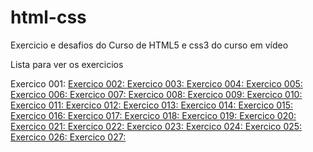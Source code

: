 # html-css
 Exercicio e desafios do Curso de HTML5 e css3 do curso em vídeo


Lista para ver os exercicios

Exercico 001: <a href="https://leocmatos.github.io/html-css/exercicios/ex001/">
Exercico 002: <a href="https://leocmatos.github.io/html-css/exercicios/ex002/">
Exercico 003: <a href="https://leocmatos.github.io/html-css/exercicios/ex003/">
Exercico 004: <a href="https://leocmatos.github.io/html-css/exercicios/ex004/">
Exercico 005: <a href="https://leocmatos.github.io/html-css/exercicios/ex005/">
Exercico 006: <a href="https://leocmatos.github.io/html-css/exercicios/ex006/">
Exercico 007: <a href="https://leocmatos.github.io/html-css/exercicios/ex007/">
Exercico 008: <a href="https://leocmatos.github.io/html-css/exercicios/ex008/">
Exercico 009: <a href="https://leocmatos.github.io/html-css/exercicios/ex009/">
Exercico 010: <a href="https://leocmatos.github.io/html-css/exercicios/ex010/">
Exercico 011: <a href="https://leocmatos.github.io/html-css/exercicios/ex011/">
Exercico 012: <a href="https://leocmatos.github.io/html-css/exercicios/ex012/">
Exercico 013: <a href="https://leocmatos.github.io/html-css/exercicios/ex013/">
Exercico 014: <a href="https://leocmatos.github.io/html-css/exercicios/ex014/">
Exercico 015: <a href="https://leocmatos.github.io/html-css/exercicios/ex015/">
Exercico 016: <a href="https://leocmatos.github.io/html-css/exercicios/ex016/"> 
Exercico 017: <a href="https://leocmatos.github.io/html-css/exercicios/ex017/">
Exercico 018: <a href="https://leocmatos.github.io/html-css/exercicios/ex018/">
Exercico 019: <a href="https://leocmatos.github.io/html-css/exercicios/ex019/">
Exercico 020: <a href="https://leocmatos.github.io/html-css/exercicios/ex020/">
Exercico 021: <a href="https://leocmatos.github.io/html-css/exercicios/ex021/">
Exercico 022:
Exercico 023:
Exercico 024:
Exercico 025:
Exercico 026:
Exercico 027:
